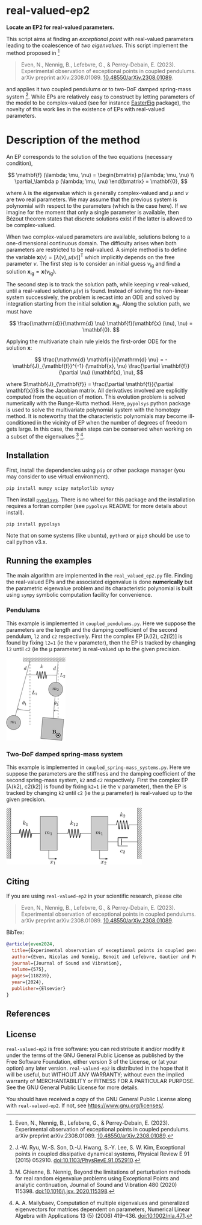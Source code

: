 # real-valued-ep2

**Locate an EP2 for real-valued parameters.**


This script aims at finding an _exceptional point_ with real-valued parameters leading to the coalescence of _two eigenvalues_. This script implement the method proposed in [^1]
> Even, N., Nennig, B., Lefebvre, G., & Perrey-Debain, E. (2023). Experimental observation of exceptional points in coupled pendulums. arXiv preprint arXiv:2308.01089. [10.48550/arXiv.2308.01089](https://doi.org/10.48550/arXiv.2308.01089).

and applies it two coupled pendulums or to two-DoF damped spring-mass system [^2]. While EPs are relatively easy to construct by letting parameters of the model to be complex-valued (see for instance [EasterEig](https://github.com/nennigb/EasterEig) package), the novelty of this work lies in the existence of EPs with real-valued parameters.

# Description of the method

An EP corresponds to the solution of the two equations (necessary condition),

$$
    \mathbf{f} (\lambda; \mu, \nu) =
    \begin{bmatrix}
        p(\lambda; \mu, \nu) \\
        \partial_\lambda p (\lambda; \mu, \nu)
    \end{bmatrix} = \mathbf{0},
$$

where $\lambda$ is the eigenvalue which is generally complex-valued and $\mu$ and $\nu$ are two real parameters. We may assume that the previous system is polynomial with respect to the parameters (which is the case here). If we imagine for the moment that only a single parameter is available, then Bézout theorem states that discrete solutions exist if the latter is allowed to be complex-valued.

When two complex-valued parameters are available, solutions belong to a one-dimensional continuous domain. The difficulty arises when both parameters are restricted to be real-valued. A simple method is to define the variable  $\mathbf{x} (\nu) = [\lambda(\nu), \mu(\nu)]^{\mathrm{T}}$ which  implicitly depends on the free parameter $\nu$. The first step is to consider an initial guess $\nu_{\mathrm{ig}}$ and find a solution $`\mathbf{x}_{\mathrm{ig}}=\mathbf{x} (\nu_{\mathrm{ig}})`$.


The second step is to track the solution path, while keeping $\nu$ real-valued, until a real-valued solution $\mu(\nu)$ is found.
Instead of solving the non-linear system successively, the problem is recast into an ODE and solved by integration starting from the initial solution $\mathbf{x}_{\mathrm{ig}}$.
Along the solution path, we must have

$$
        \frac{\mathrm{d}}{\mathrm{d} \nu} \mathbf{f}(\mathbf{x} (\nu), \nu)  = \mathbf{0}.
$$

Applying the multivariate chain rule yields the first-order ODE for the solution $\mathbf{x}$:

$$
    \frac{\mathrm{d} \mathbf{x}}{\mathrm{d} \nu} = - \mathbf{J}_{\mathbf{f}}^{-1} (\mathbf{x}, \nu) \frac{\partial \mathbf{f}}{\partial \nu} (\mathbf{x}, \nu),
$$

where $\mathbf{J}_{\mathbf{f}} = \frac{\partial \mathbf{f}}{\partial \mathbf{x}}$ is the Jacobian matrix.
All derivatives involved are explicitly computed from the equation of motion.
This evolution problem is solved numerically with the Runge-Kutta method.
 Here, `pypolsys` python package is used to solve the multivariate polynomial system with the homotopy method. It is noteworthy that the characteristic polynomials may become ill-conditioned in the vicinity of EP when the number of degrees of freedom gets large. In this case, the main steps can be conserved when working on a subset of the eigenvalues [^3] [^4].


## Installation

First, install the dependencies using `pip` or other package manager (you may consider to use virtual environment).
```
pip install numpy scipy matplotlib sympy
```
Then install [`pypolsys`](https://github.com/nennigb/pypolsys). There is no wheel for this package and the installation requires a fortran compiler (see `pypolsys` README for more details about install).
```
pip install pypolsys
```
Note that on some systems (like ubuntu), `python3` or `pip3` should be use to call python v3.x.


## Running the examples
The main algorithm are implemented in the `real_valued_ep2.py` file. Finding the real-valued EPs and the associated eigenvalue is done **numerically** but the parametric eigenvalue problem and its characteristic polynomial is built using `sympy` symbolic computation facility for convenience.

### Pendulums
This example is implemented in `coupled_pendulums.py`. Here we suppose the parameters are the length and the damping coefficient of the second pendulum, `l2` and `c2` respectively. First the complex EP [λ(l2), c2(l2)] is found by fixing `l2=1` (ie the ν parameter), then the EP is tracked by changing `l2` until `c2` (ie the μ parameter) is real-valued up to the given precision.

![Sketch of the two coupled pendulums.](Figures/pendulums.png)

### Two-DoF damped spring-mass system
This example is implemented in `coupled_spring-mass_systems.py`. Here we suppose the parameters are the stiffness and the damping coefficient of the second spring-mass system, `k2` and `c2` respectively. First the complex EP [λ(k2), c2(k2)] is found by fixing `k2=1` (ie the ν parameter), then the EP is tracked by changing `k2` until `c2` (ie the μ parameter) is real-valued up to the given precision.

![Sketch of two-DoF damped spring-mass system.](Figures/mass-spring.png)

## Citing

If you are using `real-valued-ep2` in your scientific research, please cite

> Even, N., Nennig, B., Lefebvre, G., & Perrey-Debain, E. (2023). Experimental observation of exceptional points in coupled pendulums. arXiv preprint arXiv:2308.01089. [10.48550/arXiv.2308.01089](https://doi.org/10.48550/arXiv.2308.01089).

BibTex:
```bibtex
@article{even2024,
  title={Experimental observation of exceptional points in coupled pendulums},
  author={Even, Nicolas and Nennig, Benoit and Lefebvre, Gautier and Perrey-Debain, Emmanuel},
  journal={Journal of Sound and Vibration},
  volume={575},
  pages={118239},
  year={2024},
  publisher={Elsevier}
}

```

## References

[^1]: Even, N., Nennig, B., Lefebvre, G., & Perrey-Debain, E. (2023). Experimental observation of exceptional points in coupled pendulums. arXiv preprint arXiv:2308.01089. [10.48550/arXiv.2308.01089](https://doi.org/10.48550/arXiv.2308.01089).

[^2]: J.-W. Ryu, W.-S. Son, D.-U. Hwang, S.-Y. Lee, S. W. Kim, Exceptional points in coupled dissipative dynamical systems, Physical Review E 91 (2015) 052910. [doi:10.1103/PhysRevE.91.052910](https://doi.org/10.1103/PhysRevE.91.052910).

[^3]: M. Ghienne, B. Nennig, Beyond the limitations of perturbation methods for real random eigenvalue problems using Exceptional Points and analytic continuation, Journal of Sound and Vibration 480 (2020) 115398. [doi:10.1016/j.jsv. 2020.115398](https://doi.org/10.1016/j.jsv.2020.115398).

[^4]: A. A. Mailybaev, Computation of multiple eigenvalues and generalized eigenvectors for matrices dependent on parameters, Numerical Linear Algebra with Applications 13 (5) (2006) 419–436. [doi:10.1002/nla.471](https://doi.org/10.1002/nla.471).

## License

`real-valued-ep2` is free software: you can redistribute it and/or modify it under the terms of the GNU General Public License as published by the Free Software Foundation, either version 3 of the License, or (at your option) any later version.
`real-valued-ep2` is distributed in the hope that it will be useful, but WITHOUT ANY WARRANTY; without even the implied warranty of MERCHANTABILITY or FITNESS FOR A PARTICULAR PURPOSE. See the GNU General Public License for more details.

You should have received a copy of the GNU General Public License along with `real-valued-ep2`.  If not, see <https://www.gnu.org/licenses/>.

